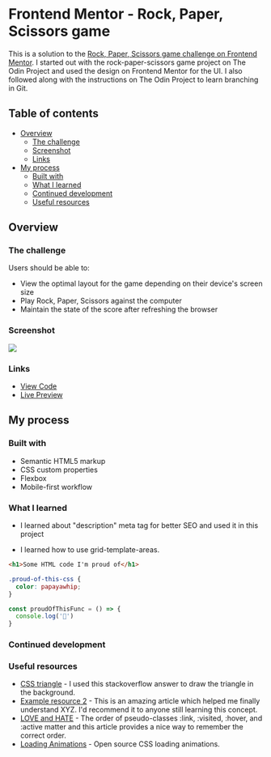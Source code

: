 # Frontend Mentor - Rock, Paper, Scissors game

This is a solution to the [Rock, Paper, Scissors game challenge on Frontend Mentor](https://www.frontendmentor.io/challenges/rock-paper-scissors-game-pTgwgvgH). I started out with the rock-paper-scissors game project on The Odin Project and used the design on Frontend Mentor for the UI. I also followed along with the instructions on The Odin Project to learn branching in Git.

## Table of contents

- [Overview](#overview)
  - [The challenge](#the-challenge)
  - [Screenshot](#screenshot)
  - [Links](#links)
- [My process](#my-process)
  - [Built with](#built-with)
  - [What I learned](#what-i-learned)
  - [Continued development](#continued-development)
  - [Useful resources](#useful-resources)

## Overview

### The challenge

Users should be able to:

- View the optimal layout for the game depending on their device's screen size
- Play Rock, Paper, Scissors against the computer
- Maintain the state of the score after refreshing the browser 

### Screenshot

![](./screenshot.jpg)

### Links

- [View Code]()
- [Live Preview]()

## My process

### Built with

- Semantic HTML5 markup
- CSS custom properties
- Flexbox
- Mobile-first workflow

### What I learned

- I learned about "description" meta tag for better SEO and used it in this project

- I learned how to use grid-template-areas.

```html
<h1>Some HTML code I'm proud of</h1>
```
```css
.proud-of-this-css {
  color: papayawhip;
}
```
```js
const proudOfThisFunc = () => {
  console.log('🎉')
}
```

### Continued development



### Useful resources

- [CSS triangle](https://stackoverflow.com/a/56484262) - I used this stackoverflow answer to draw the triangle in the background.
- [Example resource 2](https://www.example.com) - This is an amazing article which helped me finally understand XYZ. I'd recommend it to anyone still learning this concept.
- [LOVE and HATE](https://css-tricks.com/remember-selectors-with-love-and-hate/) - The order of pseudo-classes :link, :visited, :hover, and :active matter and this article provides a nice way to remember the correct order.
- [Loading Animations](https://loading.io/css/) - Open source CSS loading animations.